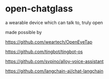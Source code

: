 # open-chatglass
a wearable device which can talk to, truly open

made possible by

https://github.com/weartech/OpenEyeTap

https://github.com/tingbot/tingbot-os

https://github.com/svpino/alloy-voice-assistant

https://github.com/langchain-ai/chat-langchain

